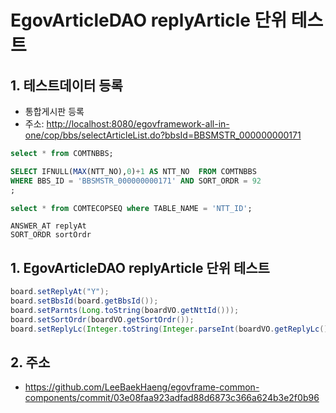 # EgovArticleDAO replyArticle 단위 테스트

## 1. 테스트데이터 등록

- 통합게시판 등록
- 주소: <http://localhost:8080/egovframework-all-in-one/cop/bbs/selectArticleList.do?bbsId=BBSMSTR_000000000171>

```sql
select * from COMTNBBS;

SELECT IFNULL(MAX(NTT_NO),0)+1 AS NTT_NO  FROM COMTNBBS
WHERE BBS_ID = 'BBSMSTR_000000000171' AND SORT_ORDR = 92
;

select * from COMTECOPSEQ where TABLE_NAME = 'NTT_ID';
```

```
ANSWER_AT replyAt
SORT_ORDR sortOrdr
```

## 1. EgovArticleDAO replyArticle 단위 테스트

```java
board.setReplyAt("Y");
board.setBbsId(board.getBbsId());
board.setParnts(Long.toString(boardVO.getNttId()));
board.setSortOrdr(boardVO.getSortOrdr());
board.setReplyLc(Integer.toString(Integer.parseInt(boardVO.getReplyLc()) + 1));
```

## 2. 주소

- <https://github.com/LeeBaekHaeng/egovframe-common-components/commit/03e08faa923adfad88d6873c366a624b3e2f0b96>
